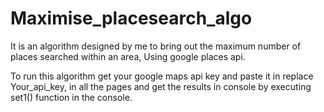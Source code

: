 # Maximise_placesearch_algo
It is an algorithm designed by me to bring out the maximum number of places searched within an area, Using google places api.

To run this algorithm get your google maps api key and paste it in <script src="https://maps.googleapis.com/maps/api/js?key=Your_api_key&callback=initMap&libraries=places"
    async defer></script>
replace Your_api_key, in all the pages and get the results in console by executing set1() function in the console.
